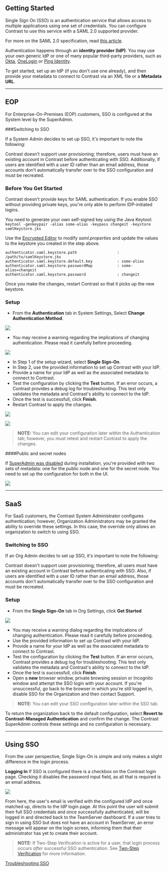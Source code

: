 <!--
title: "Configuring Single Sign-On (SSO)"
description: "TeamServer can be configured to utilize Single Sign On Authentication"
tags: "SSO Single Sign-On configuration authentication"
-->

## Getting Started

Single Sign On (SSO) is an authentication service that allows access to multiple applications using one set of credentials. You can configure Contrast to use this service with a SAML 2.0 supported provider. 

For more on the SAML 2.0 specification, read [this article](https://docs.oasis-open.org/security/saml/v2.0/saml-core-2.0-os.pdf).

Authentication happens through an **identity provider (IdP)**. You may use your own generic IdP or one of many popular third-party providers, such as [Okta](https://www.okta.com/), [OneLogin](https://www.onelogin.com/) or [Ping Identity](https://www.pingidentity.com/en.html).

To get started, set up an IdP (if you don't use one already), and then provide your metadata to connect to Contrast via an XML file or a **Metadata URL**.


---

## EOP

For Enterprise-On-Premises (EOP) customers, SSO is configured at the System level by the SuperAdmin.

###Switching to SSO

If a System Admin decides to set up SSO, it's important to note the following:

Contrast doesn't support user provisioning; therefore, users must have an existing account in Contrast before authenticating with SSO. Additionally, if users are identified with a user ID rather than an email address, those accounts don’t automatically transfer over to the SSO configuration and must be recreated. 

### Before You Get Started
Contrast doesn't provide keys for SAML authentication. If you enable SSO without providing private keys, you're only able to perform IDP-initiated logins.

You need to generate your own self-signed key using the Java Keytool:
```keytool -genkeypair -alias some-alias -keypass changeit -keystore samlKeystore.jks```

Use the [Encrypted Editor](admin_tsconfig.html#encrypt) to modify *saml.properties* and update the values to the keystore you created in the step above. 

 ```
 authenticator.saml.keystore.path                  : /path/to/samlKeystore.jks
 authenticator.saml.keystore.default.key           : some-alias
 authenticator.saml.keystore.passwordMap           : some-alias=changeit
 authenticator.saml.keystore.password              : changeit
```
 
Once you make the changes, restart Contrast so that it picks up the new keystore. 

### Setup 

* From the **Authentication** tab in System Settings, Select **Change Authentication Method**.

<a href="assets/images/SSOChangeAuth.png" rel="lightbox" title="Changing Authentication Method"><img class="thumbnail" src="assets/images/SSOChangeAuth.png"/></a>

* You may receive a warning regarding the implications of changing authentication. Please read it carefully before proceeding.

<a href="assets/images/SSOWarning.png" rel="lightbox" title="Warning Dialog"><img class="thumbnail" src="assets/images/SSOWarning.png"/></a>

* In Step 1 of the setup wizard, select **Single Sign-On**.
* In Step 2, use the provided information to set up Contrast with your IdP.  
* Provide a name for your IdP as well as the associated metadata to connect to Contrast.
* Test the configuration by clicking the **Test** button. If an error occurs, a Contrast provides a debug log for troubleshooting. This test only validates the metadata and Contrast's ability to connect to the IdP.  
* Once the test is successfull, click **Finish**.
* Restart Contrast to apply the changes.

<a href="assets/images/SSOConfig.png" rel="lightbox" title="Single Sign-On Configuration"><img class="thumbnail" src="assets/images/SSOConfig.png"/></a>

<a href="assets/images/SSOConfigRestart.png" rel="lightbox" title="Restart TeamServer to Apply Authentication Changes"><img class="thumbnail" src="assets/images/SSOConfigRestart.png"/></a>

>**NOTE:** You can edit your configuration later within the Authentication tab; however, you must retest and restart Contrast to apply the changes.

####Public and secret nodes

If [SuperAdmin was disabled](https://docs.contrastsecurity.com/admin_tsconfig.html#access) during installation, you're provided with two sets of metadata: one for the public node and one for the secret node. You need to set up the configuration for both in the UI. 

<a href="assets/images/Configure-SAML-identity-provider.png" rel="lightbox" title="Configure your SAML Identity Provider"><img class="thumbnail" src="assets/images/Configure-SAML-identity-provider.png"/></a>

---

## SaaS 

For SaaS customers, the Contrast System Administrator configures authentication; however, Organization Administrators may be granted the ability to override these settings. In this case, the override only allows an organization to switch to using SSO.


### Switching to SSO

If an Org Admin decides to set up SSO, it's important to note the following:

Contrast doesn't support user provisioning; therefore, all users must have an existing account in Contrast before authenticating with SSO. Also, if users are identified with a user ID rather than an email address, those accounts don’t automatically transfer over to the SSO configuration and must be recreated.

### Setup 

* From the **Single Sign-On** tab in Org Settings, click **Get Started**

<a href="assets/images/SSOOrgSettings.png" rel="lightbox" title="Single Sign-On Onboarding - Org Settings"><img class="thumbnail" src="assets/images/SSOOrgSettings.png"/></a>

* You may receive a warning dialog regarding the implications of changing authentication. Please read it carefully before proceeding.
* Use the provided information to set up Contrast with your IdP.
* Provide a name for your IdP as well as the associated metadata to connect to Contrast.
* Test the configuration by clicking the **Test** button. If an error occurs, Contrast provides a debug log for troubleshooting. This test only validates the metadata and Contrast's ability to connect to the IdP.  
* Once the test is successfull, click **Finish**.
* Open a **new** browser window, private browsing session or Incognito window and attempt the SSO login with your account. If you're unsuccessful, go back to the browser in which you're still logged in, disable SSO for the Organization and then contact Support. 

>**NOTE:** You can edit your SSO configuration later within the SSO tab.

To return the organization back to the default configuration, select **Revert to Contrast-Managed Authentication** and confirm the change. The Contrast SuperAdmin controls these settings and no configuration is necessary.

---

## Using SSO

From the user perspective, Single Sign-On is simple and only makes a slight difference in the login process.

**Logging In**
If SSO is configured there is a checkbox on the Contrast login page. Checking it disables the password input field, as all that is required is an email address. 

<a href="assets/images/SSOLogin.png" rel="lightbox" title="SSO Login"><img class="thumbnail" src="assets/images/SSOLogin.png"/></a>

From here, the user's email is verified with the configured IdP and once matched up, directs to the IdP login page. At this point the user will submit their full SSO credentials and once successfully authenticated, will be logged in and directed back to the TeamServer dashboard. If a user tries to sign in using SSO but does not have an account in TeamServer, an error message will appear on the login screen, informing them that their administrator has yet to create their account.

>**NOTE:** If Two-Step Verification is active for a user, that login process occurs *after* successful SSO authentication. See [Two-Step Verification](admin_tsconfig.html#tsv) for more information. 


[Troubleshooting SSO](admin_tsfaq.html#sso)

<!--
**Logging Out**
During IdP configuration, a logout landing page may be designated. This is simply a neutral place to direct users after logging out of their application(s). In the case that no page is specified, users will be directed to a default Contrast logout landing page.-->

